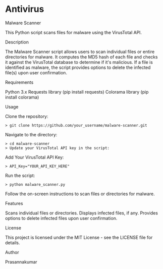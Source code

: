 # Antivirus


Malware Scanner

This Python script scans files for malware using the VirusTotal API.

Description

The Malware Scanner script allows users to scan individual files or entire directories for malware. It computes the MD5 hash of each file and checks it against the VirusTotal database to determine if it's malicious. If a file is identified as malware, the script provides options to delete the infected file(s) upon user confirmation.

Requirements

Python 3.x
Requests library (pip install requests)
Colorama library (pip install colorama)

Usage

Clone the repository:

    > git clone https://github.com/your_username/malware-scanner.git
        
Navigate to the directory:
    
    > cd malware-scanner
    > Update your VirusTotal API key in the script:

Add Your VirusTotal API Key:

    > API_Key="YOUR_API_KEY_HERE"

Run the script:

    > python malware_scanner.py
    
Follow the on-screen instructions to scan files or directories for malware.

Features

Scans individual files or directories.
Displays infected files, if any.
Provides options to delete infected files upon user confirmation.


License

This project is licensed under the MIT License - see the LICENSE file for details.

Author

Prasannakumar
